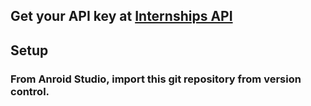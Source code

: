 ## Get your API key at [Internships API](https://rapidapi.com/fantastic-jobs-fantastic-jobs-default/api/internships-api)

## Setup

### From Anroid Studio, import this git repository from version control.
